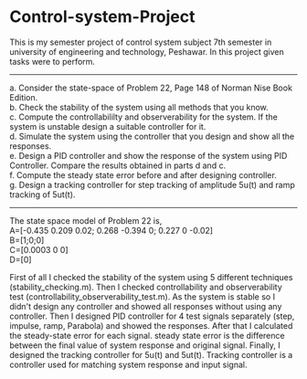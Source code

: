 # Control-system-Project
This is my semester project of control system subject 7th semester in university of engineering and technology, Peshawar. 
In this project given tasks were to perform.

_________________________________________________________________________________________________________________________________________
a. Consider the state-space of Problem 22, Page 148 of Norman Nise Book Edition.                                                                                         
b. Check the stability of the system using all methods that you know.  <br>
c. Compute the controllabililty and observerability for the system. If the system is unstable design a suitable controller for it. <br>
d. Simulate the system using the controller that you design and show all the responses.  <br> 
e. Design a PID controller and show the response of the system using PID Controller. Compare the results obtained in parts d and c.  <br>
f. Compute the steady state error before and after designing controller.   <br>
g. Design a tracking controller for step tracking of amplitude 5u(t) and ramp tracking of 5ut(t).  <br>
__________________________________________________________________________________________________________________________________________

The state space model of Problem 22 is, <br>
A=[-0.435 0.209 0.02; 0.268 -0.394 0; 0.227 0 -0.02]  <br>
B=[1;0;0]  <br>
C=[0.0003 0 0]  <br>
D=[0]   <br>

First of all I checked the stability of the system using 5 different techniques (stability_checking.m).
Then I checked controllability and observerability test (controllability_observerability_test.m).
As the system is stable so I didn't design any controller and showed all responses without using any controller.
Then I designed PID controller for 4 test signals separately (step, impulse, ramp, Parabola) and showed the responses.
After that I calculated the steady-state error for each signal. steady state error is the difference between the final value of system response and original signal.
Finally, I designed the tracking controller for 5u(t) and 5ut(t). Tracking controller is a controller used for matching system response and input signal.


